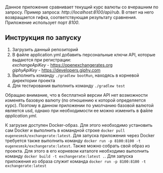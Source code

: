 Данное приложение сравнивает текущий курс валюты со вчерашним по запросу. Пример запроса: *http://localhost:8100/api/rub*. В ответ на него возвращается гифка, соответствующая результату сравнения. Приложение использует порт *8100*.

## Инструкция по запуску
1) Загрузить данный репозиторий
2) В файле application.yml добавить персональные ключи API, которые выдаются при регистрации:<br/>
    *exchangeApiKey* - https://openexchangerates.org <br/>
    *giphyApiKey* - https://developers.giphy.com
3) Выполнить команду ```./gradlew bootRun```, находясь в корневой директории проекта
4) Для тестирования выполнить команду ```./gradlew test```

Обращаю внимание, что в бесплатной версии API нет возможности изменять базовую валюту (по отношению к которой определяется курс). Поэтому в данном приложении по умолчанию базовой валютой является usd, однако при необходимости ее можно изменить в файле *application.yml*.

К загрузке доступен Docker-образ. Для этого необходимо установить сам Docker и выполнить в командной строке ```docker pull eugenesmsk/exchangerate:latest```. Для запуска приложения через Docker требуется также выполнить команду ```docker run -p 8100:8100 -t eugenesmsk/exchangerate:latest```. 
Также можно собрать свой образ из проекта. Для этого в его корневом каталоге необходимо выполнить команду ```docker build -t exchangerate:latest .```. Для запуска приложения из образа служит команда ```docker run -p 8100:8100 -t exchangerate:latest```

